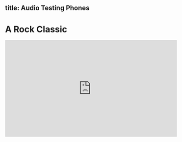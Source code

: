 title: Audio Testing Phones
--


# A Rock Classic

<iframe width="560" height="315" src="https://www.youtube-nocookie.com/embed/fJ9rUzIMcZQ" frameborder="0" allow="autoplay; encrypted-media" allowfullscreen></iframe>
